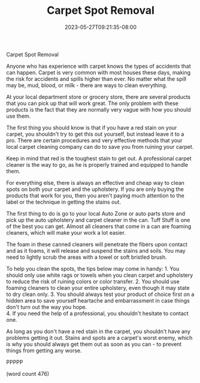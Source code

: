 ﻿---
title: "Carpet Spot Removal"
date: 2023-05-27T09:21:35-08:00
description: "Carpet Tips for Web Success"
featured_image: "/images/Carpet.jpg"
tags: ["Carpet"]
---

Carpet Spot Removal

Anyone who has experience with carpet knows the types
of accidents that can happen.  Carpet is very common
with most houses these days, making the risk for
accidents and spills higher than ever.  No matter 
what the spill may be, mud, blood, or milk - there
are ways to clean everything.

At your local department store or grocery store, 
there are several products that you can pick up that
will work great.  The only problem with these products
is the fact that they are normally very vague with
how you should use them.

The first thing you should know is that if you 
have a red stain on your carpet, you shouldn't try
to get this out yourself, but instead leave it to
a pro.  There are certain procedures and very 
effective methods that your local carpet cleaning
company can do to save you from ruining your carpet.

Keep in mind that red is the toughest stain to get
out.  A professional carpet cleaner is the way to
go, as he is properly trained and equipped to 
handle them.

For everything else, there is always an effective
and cheap way to clean spots on both your carpet
and the upholstery.  If you are only buying the
products that work for you, then you aren't paying
much attention to the label or the technique in
getting the stains out.

The first thing to do is go to your local Auto 
Zone or auto parts store and pick up the auto
upholstery and carpet cleaner in the can.  Tuff
Stuff is one of the best you can get.  Almost
all cleaners that come in a can are foaming
cleaners, which will make your work a lot easier.

The foam in these canned cleaners will penetrate
the fibers upon contact and as it foams, it will
release and suspend the stains and soils.  You
may need to lightly scrub the areas with a 
towel or soft bristled brush.

To help you clean the spots, the tips below may
come in handy:
	1.  You should only use white rags or
towels when you clean carpet and upholstery to 
reduce the risk of ruining colors or color 
transfer.
	2.  You should use foaming cleaners to
clean your entire upholstery, even though it may
state to dry clean only.
	3.  You should always test your product
of choice first on a hidden area to save yourself
heartache and embarrassment in case things don't
turn out the way you hope.  
	4.  If you need the help of a professional,
you shouldn't hesitate to contact one.

As long as you don't have a red stain in the
carpet, you shouldn't have any problems getting 
it out.  Stains and spots are a carpet's worst
enemy, which is why you should always get them
out as soon as you can - to prevent things from
getting any worse.

PPPPP

(word count 476)
